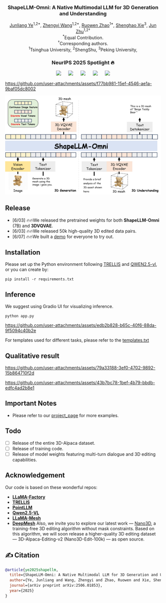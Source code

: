 <p align="center">
  <h3 align="center"><strong>ShapeLLM-Omni: A Native Multimodal LLM for 3D Generation and Understanding</strong></h3>


<p align="center">
    <a href="https://jamesyjl.github.io/">Junliang Ye</a><sup>1,2*</sup>,
    <a href="https://thuwzy.github.io/">Zhengyi Wang</a><sup>1,2*</sup>,
    <a href="https://zhaorw02.github.io/">Ruowen Zhao</a><sup>1*</sup>,
    <a href="https://shxie2020.github.io/">Shenghao Xie</a><sup>3</sup>,
    <a href="https://ml.cs.tsinghua.edu.cn/~jun/index.shtml">Jun Zhu</a><sup>1,2†</sup>
    <br>
    <sup>*</sup>Equal Contribution.
    <br>
    <sup>†</sup>Corresponding authors.
    <br>
    <sup>1</sup>Tsinghua University,
    <sup>2</sup>ShengShu,
    <sup>3</sup>Peking University,
</p>
<h3 align="center">NeurIPS 2025 Spotlight 🔥</h3>
<div align="center">

<a href='https://arxiv.org/abs/2506.01853'><img src='https://img.shields.io/badge/arXiv-2506.01853-b31b1b.svg'></a> &nbsp;&nbsp;&nbsp;&nbsp;
 <a href='https://jamesyjl.github.io/ShapeLLM/'><img src='https://img.shields.io/badge/Project-Page-Green'></a> &nbsp;&nbsp;&nbsp;&nbsp;
 <a href="https://huggingface.co/spaces/yejunliang23/ShapLLM-Omni"><img src="https://img.shields.io/badge/%F0%9F%A4%97%20Gradio%20Demo-HF-orange"></a>
 &nbsp;&nbsp;&nbsp;&nbsp;
<a href="https://huggingface.co/yejunliang23/ShapeLLM-7B-omni"><img src="https://img.shields.io/badge/%F0%9F%A4%97%20Weights-HF-orange"></a> &nbsp;&nbsp;&nbsp;&nbsp;
<a href='https://huggingface.co/datasets/yejunliang23/3D-Alpaca'><img src="https://img.shields.io/badge/%F0%9F%A4%97%20Dataset-HF-orange">

</div>

https://github.com/user-attachments/assets/f77bb981-15ef-4546-ae1a-9baf05dc8002

<p align="center">
    <img src="assets/head.jpg">
</p>

## Release
- [6/03] 🔥🔥We released the pretrained weights for both **ShapeLLM-Omni** (7B) and **3DVQVAE**.
- [6/03] 🔥🔥We released 50k high-quality 3D edited data pairs.
- [6/07] 🔥🔥We built a [demo](https://huggingface.co/spaces/yejunliang23/ShapLLM-Omni) for everyone to try out.

## Installation
Please set up the Python environment following [TRELLIS](https://github.com/microsoft/TRELLIS/tree/main) and [QWEN2.5-vl](https://github.com/QwenLM/Qwen2.5-VL), or you can create by:
```
pip install -r requirements.txt
```

## Inference
We suggest using Gradio UI for visualizing inference.
```
python app.py
```

https://github.com/user-attachments/assets/edb2b828-b65c-40f6-88da-9f5094c40b2e

For templates used for different tasks, please refer to the [templates.txt](https://github.com/JAMESYJL/ShapeLLM-Omni/blob/main/templates.txt)

## Qualitative result

https://github.com/user-attachments/assets/79a33188-3ef0-4702-9892-15b864710f2d

https://github.com/user-attachments/assets/43b7bc78-1bef-4b79-bbdb-edfc4ad2b8e1
  
## Important Notes
- Please refer to our [project_page](https://jamesyjl.github.io/ShapeLLM/) for more examples.
## Todo
- [ ] Release of the entire 3D-Alpaca dataset.
- [ ] Release of training code.
- [ ] Release of model weights featuring multi-turn dialogue and 3D editing capabilities.

## Acknowledgement
Our code is based on these wonderful repos:
* **[LLaMA-Factory](https://github.com/hiyouga/LLaMA-Factory)**
* **[TRELLIS](https://github.com/microsoft/TRELLIS)**
* **[PointLLM](https://github.com/OpenRobotLab/PointLLM)**
* **[Qwen2.5-VL](https://github.com/QwenLM/Qwen2.5-VL)**
* **[LLaMA-Mesh](https://github.com/nv-tlabs/LLaMA-Mesh)**
* **[DeepMesh](https://github.com/zhaorw02/DeepMesh)**
Also, we invite you to explore our latest work — [Nano3D](https://jamesyjl.github.io/Nano3D/), a training-free 3D editing algorithm without mask constraints. Based on this algorithm, we will soon release a higher-quality 3D editing dataset — 3D-Alpaca-Editing-v2 (Nano3D-Edit-100k) — as open source.
## ✍️ Citation

```bibtex
@article{ye2025shapellm,
  title={ShapeLLM-Omni: A Native Multimodal LLM for 3D Generation and Understanding},
  author={Ye, Junliang and Wang, Zhengyi and Zhao, Ruowen and Xie, Shenghao and Zhu, Jun},
  journal={arXiv preprint arXiv:2506.01853},
  year={2025}
}
```


